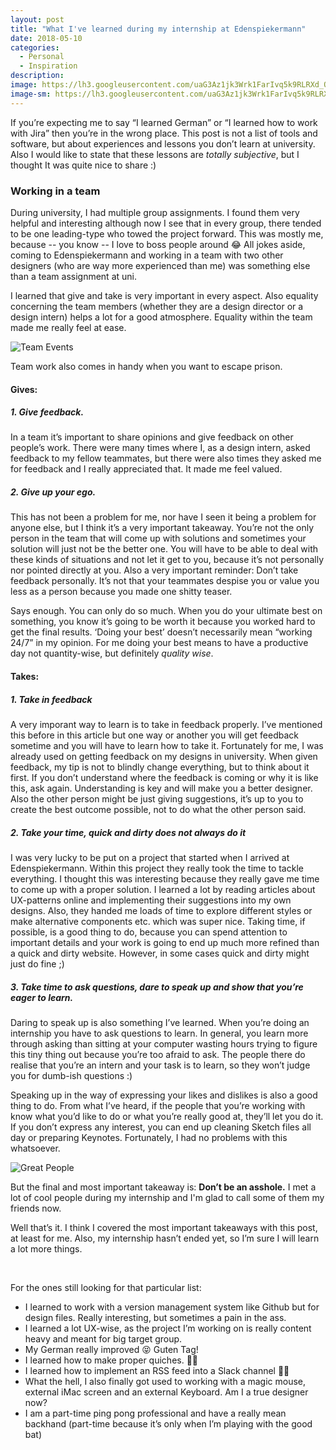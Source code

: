 ```yaml
---
layout: post
title: "What I've learned during my internship at Edenspiekermann"
date: 2018-05-10
categories:
  - Personal
  - Inspiration
description:
image: https://lh3.googleusercontent.com/uaG3Az1jk3Wrk1FarIvq5k9RLRXd_OhXmTVWcNXFpkpuOeK2duOTbAVaAmnIp1bgX0r6a1plUP3eClAOhdHUYulAGeahhLqJ0nWEPG_UcY7yWtxaD8h8J6zXavIpNohc6X9F0aeGS02GZKXVnb9hIEF68o2g-W8HuBnIGGT1AZUOVuOYChFe6SxGmJl7vi1fpbuKNxcZkXajE4Ir0hkTWGP07OJdP9DO8JoP9DpEjMOxyHzHz_4pDpAjblMflnDOSVTc0NtSdwxvgaRfCGf6_bJghLGCoOeaR3JoiGcQQdmO66jQ3Bsn5fBuC59d1dcjhCcEPz1-gyF-z-QWRXL40-pakHdwTinulT5DDBj68N7NpKZ0lr0i1Qb172yxXtUZswgkwruEv3STVCKU7a5jE4NFLfSh6EZaft1PJWaLg0aDjnZJs82wUKw0jfVQpaVNuw1yOlAih7vHxADoPvvqsULZBGej5WK6vR8kDq50miPxvv0q4w03TgeL0JqNbo2O6G10gijVPXXqeWa-hLOJ4JM3LPM4b_TTLuHvkHlDy_iZpQS1_pWVQvc56peWJvgmLFpp7cD1ONwYkzthtRdFyRVZp4X1BNETYEgbl7XzbCTaP7Q0AeimZJ9Eu3nSN2KG1u3fgUAjUzY9PBOS1e-QKwUH_k4b=w1206-h1606-no
image-sm: https://lh3.googleusercontent.com/uaG3Az1jk3Wrk1FarIvq5k9RLRXd_OhXmTVWcNXFpkpuOeK2duOTbAVaAmnIp1bgX0r6a1plUP3eClAOhdHUYulAGeahhLqJ0nWEPG_UcY7yWtxaD8h8J6zXavIpNohc6X9F0aeGS02GZKXVnb9hIEF68o2g-W8HuBnIGGT1AZUOVuOYChFe6SxGmJl7vi1fpbuKNxcZkXajE4Ir0hkTWGP07OJdP9DO8JoP9DpEjMOxyHzHz_4pDpAjblMflnDOSVTc0NtSdwxvgaRfCGf6_bJghLGCoOeaR3JoiGcQQdmO66jQ3Bsn5fBuC59d1dcjhCcEPz1-gyF-z-QWRXL40-pakHdwTinulT5DDBj68N7NpKZ0lr0i1Qb172yxXtUZswgkwruEv3STVCKU7a5jE4NFLfSh6EZaft1PJWaLg0aDjnZJs82wUKw0jfVQpaVNuw1yOlAih7vHxADoPvvqsULZBGej5WK6vR8kDq50miPxvv0q4w03TgeL0JqNbo2O6G10gijVPXXqeWa-hLOJ4JM3LPM4b_TTLuHvkHlDy_iZpQS1_pWVQvc56peWJvgmLFpp7cD1ONwYkzthtRdFyRVZp4X1BNETYEgbl7XzbCTaP7Q0AeimZJ9Eu3nSN2KG1u3fgUAjUzY9PBOS1e-QKwUH_k4b=w1206-h1606-no
---
```


If you’re expecting me to say “I learned German” or “I learned how to work with Jira” then you’re in the wrong place. This post is not a list of tools and software, but about experiences and lessons you don’t learn at university. Also I would like to state that these lessons are *totally subjective*, but I thought It was quite nice to share :)

### Working in a team

During university, I had multiple group assignments. I found them very helpful and interesting although now I see that in every group, there tended to be one leading-type who towed the project forward. This was mostly me, because -- you know -- I love to boss people around 😂 All jokes aside, coming to Edenspiekermann and working in a team with two other designers (who are way more experienced than me) was something else than a team assignment at uni.

I learned that give and take is very important in every aspect. Also equality concerning the team members (whether they are a design director or a design intern) helps a lot for a good atmosphere. Equality within the team made me really feel at ease.

![Team Events](http://res.cloudinary.com/lottebijlsma/image/upload/c_scale,q_100,w_800/v1525943091/Blog/What%20I%20learned%20at%20Espi/team.jpg)
<figcaption>Team work also comes in handy when you want to escape prison.</figcaption>

#### Gives:

##### 1. Give feedback.
 In a team it’s important to share opinions and give feedback on other people’s work. There were many times where I, as a design intern, asked feedback to my fellow teammates, but there were also times they asked me for feedback and I really appreciated that. It made me feel valued.

##### 2. Give up your ego.

This has not been a problem for me, nor have I seen it being a problem for anyone else, but I think it’s a very important takeaway. You’re not the only person in the team that will come up with solutions and sometimes your solution will just not be the better one. You will have to be able to deal with these kinds of situations and not let it get to you, because it’s not personally nor pointed directly at you. Also a very important reminder: Don’t take feedback personally. It’s not that your teammates despise you or value you less as a person because you made one shitty teaser.

Says enough. You can only do so much. When you do your ultimate best on something, you know it’s going to be worth it because you worked hard to get the final results. ‘Doing your best’ doesn’t necessarily mean “working 24/7” in my opinion. For me doing your best means to have a productive day not quantity-wise, but definitely *quality wise*.

#### Takes:

##### 1. Take in feedback
A very imporant way to learn is to take in feedback properly. I’ve mentioned this before in this article but one way or another you will get feedback sometime and you will have to learn how to take it. Fortunately for me, I was already used on getting feedback on my designs in university. When given feedback, my tip is not to blindly change everything, but to think about it first. If you don’t understand where the feedback is coming or why it is like this, ask again. Understanding is key and will make you a better designer. Also the other person might be just giving suggestions, it’s up to you to create the best outcome possible, not to do what the other person said.

##### 2. Take your time, quick and dirty does not always do it
I was very lucky to be put on a project that started when I arrived at Edenspiekermann. Within this project they really took the time to tackle everything. I thought this was interesting because they really gave me time to come up with a proper solution. I learned a lot by reading articles about UX-patterns online and implementing their suggestions into my own designs. Also, they handed me loads of time to explore different styles or make alternative components etc. which was super nice. Taking time, if possible, is a good thing to do, because you can spend attention to important details and your work is going to end up much more refined than a quick and dirty website. However, in some cases quick and dirty might just do fine ;)

##### 3. Take time to ask questions, dare to speak up and show that you’re eager to learn.
Daring to speak up is also something I’ve learned. When you’re doing an internship you have to ask questions to learn. In general, you learn more through asking than sitting at your computer wasting hours trying to figure this tiny thing out because you’re too afraid to ask. The people there do realise that you’re an intern and your task is to learn, so they won’t judge you for dumb-ish questions :)

Speaking up in the way of expressing your likes and dislikes is also a good thing to do. From what I’ve heard, if the people that you’re working with know what you’d like to do or what you’re really good at, they’ll let you do it. If you don’t express any interest, you can end up cleaning Sketch files all day or preparing Keynotes. Fortunately, I had no problems with this whatsoever.


![Great People](http://res.cloudinary.com/lottebijlsma/image/upload/c_scale,q_100,w_800/v1525943710/Blog/What%20I%20learned%20at%20Espi/greatppl.jpg)

But the final and most important takeaway is: **Don’t be an asshole.** I met a lot of cool people during my internship and I'm glad to call some of them my friends now.


Well that’s it. I think I covered the most important takeaways with this post, at least for me. Also, my internship hasn’t ended yet, so I’m sure I will learn a lot more things.

<br/>


For the ones still looking for that particular list:

- I learned to work with a version management system like Github but for design files. Really interesting, but sometimes a pain in the ass.
- I learned a lot UX-wise, as the project I’m working on is really content heavy and meant for big target group.
- My German really improved 😝 Guten Tag!
- I learned how to make proper quiches. 👌🏻
- I learned how to implement an RSS feed into a Slack channel 👍🏻
- What the hell, I also finally got used to working with a magic mouse, external iMac screen and an external Keyboard. Am I a true designer now?
- I am a part-time ping pong professional and have a really mean backhand (part-time because it’s only when I’m playing with the good bat)
